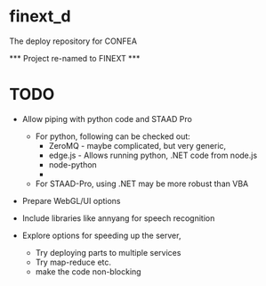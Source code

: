 finext_d
========

The deploy repository for CONFEA


*** Project re-named to FINEXT ***

TODO
====

 * Allow piping with python code and STAAD Pro
    * For python, following can be checked out: 
      - ZeroMQ - maybe complicated, but very generic, 
      - edge.js - Allows running python, .NET code from node.js
      - node-python 
      -
    * For STAAD-Pro, using .NET may be more robust than VBA
  
  * Prepare WebGL/UI options
  
  * Include libraries like annyang for speech recognition
  
  * Explore options for speeding up the server, 
    * Try deploying parts to multiple services
    * Try map-reduce etc. 
    * make the code non-blocking 
    
  
  

